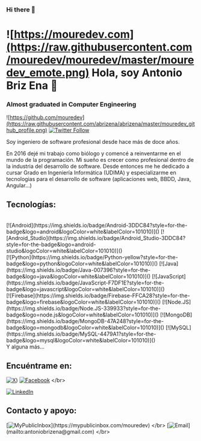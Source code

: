 ### Hi there 👋

<!--
**abrizena/abrizena** is a ✨ _special_ ✨ repository because its `README.md` (this file) appears on your GitHub profile.

Here are some ideas to get you started:

- 🔭 I’m currently working on ...
- 🌱 I’m currently learning ...
- 👯 I’m looking to collaborate on ...
- 🤔 I’m looking for help with ...
- 💬 Ask me about ...
- 📫 How to reach me: ...
- 😄 Pronouns: ...
- ⚡ Fun fact: ...
-->
# ![https://mouredev.com](https://raw.githubusercontent.com/mouredev/mouredev/master/mouredev_emote.png) Hola, soy Antonio Briz Ena 👋
### Almost graduated in Computer Engineering


![https://github.com/mouredev](https://raw.githubusercontent.com/abrizena/abrizena/master/mouredev_github_profile.png)
[![Twitter Follow](https://img.shields.io/twitter/follow/mouredev?style=social)](https://twitter.com/mouredev)

Soy ingeniero de software profesional desde hace más de doce años.

En 2016 dejé mi trabajo como biólogo y comencé a reinventarme en el mundo de la programación. Mi sueño es crecer como profesional dentro de la industria del desarrollo de software.
Desde entonces me he dedicado a cursar Grado en Ingeniería Informática (UDIMA) y especializarme en tecnologias para el desarrollo de software (aplicaciones web, BBDD, Java, Angular...)

## Tecnologías:

</br>
[![Android](https://img.shields.io/badge/Android-3DDC84?style=for-the-badge&logo=android&logoColor=white&labelColor=101010)]()
[![Android_Studio](https://img.shields.io/badge/Android_Studio-3DDC84?style=for-the-badge&logo=android-studio&logoColor=white&labelColor=101010)]()
</br>
[![Python](https://img.shields.io/badge/Python-yellow?style=for-the-badge&logo=python&logoColor=white&labelColor=101010)]()
[![Java](https://img.shields.io/badge/Java-007396?style=for-the-badge&logo=java&logoColor=white&labelColor=101010)]()
[![JavaScript](https://img.shields.io/badge/JavaScript-F7DF1E?style=for-the-badge&logo=javascript&logoColor=white&labelColor=101010)]()
</br>
[![Firebase](https://img.shields.io/badge/Firebase-FFCA28?style=for-the-badge&logo=firebase&logoColor=white&labelColor=101010)]()
[![Node.JS](https://img.shields.io/badge/Node.JS-339933?style=for-the-badge&logo=node.js&logoColor=white&labelColor=101010)]()
[![MongoDB](https://img.shields.io/badge/MongoDB-47A248?style=for-the-badge&logo=mongodb&logoColor=white&labelColor=101010)]()
[![MySQL](https://img.shields.io/badge/MySQL-4479A1?style=for-the-badge&logo=mysql&logoColor=white&labelColor=101010)]()
</br>
Y alguna más...

## Encuéntrame en:

[![X](https://img.shields.io/badge/Twitter-@abrizenadev-1DA1F2?style=for-the-badge&logo=twitter&logoColor=white&labelColor=101010)](https://twitter.com/abrizenadev))
[![Facebook](https://img.shields.io/badge/Facebook-@antonio.brizena-1877F2?style=for-the-badge&logo=facebook&logoColor=white&labelColor=101010)]([https://facebook.com/antonio.brizena](https://www.facebook.com/antonio.brizena.7))
</br>
<!--[![Link](https://img.shields.io/badge/Link_Site-moure.dev-39E09B?style=for-the-badge&logo=Linktree&logoColor=white&labelColor=101010)](https://mouredev.com)-->
[![LinkedIn](https://img.shields.io/badge/LinkedIn-Antonio_Briz_Ena-0077B5?style=for-the-badge&logo=linkedin&logoColor=white&labelColor=101010)](https://www.linkedin.com/in/antoniobrizena)


## Contacto y apoyo:

[![MyPublicInbox](https://img.shields.io/badge/MyPublicInbox-MENSAJE+CAFÉ_(RESPUESTA_RÁPIDA)_Gracias!-orange?style=for-the-badge&logo=Microsoft+Outlook&logoColor=white&labelColor=101010)](https://mypublicinbox.com/mouredev)
</br>
[![Email](https://img.shields.io/badge/braismoure@mouredev.com-email_personal_(respuesta_lenta)-D14836?style=for-the-badge&logo=gmail&logoColor=white&labelColor=101010)](mailto:antoniobrizena@gmail.com)
</br>
<!--[![BuyMeACoffee](https://img.shields.io/badge/Buy_Me_A_Coffee-apoya_mi_trabajo-FFDD00?style=for-the-badge&logo=buy-me-a-coffee&logoColor=white&labelColor=101010)](https://www.buymeacoffee.com/mouredev)-->

